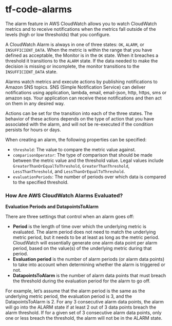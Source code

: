 # tf-code-alarms

The alarm feature in AWS CloudWatch allows you to watch CloudWatch metrics and to receive notifications when the metrics fall outside of the levels (high or low thresholds) that you configure. 

A CloudWatch Alarm is always in one of three states: `OK`, `ALARM`, or `INSUFFICIENT_DATA`. When the metric is within the range that you have defined as acceptable, the Monitor is in the `OK` state. When it breaches a threshold it transitions to the `ALARM` state. If the data needed to make the decision is missing or incomplete, the monitor transitions to the `INSUFFICIENT_DATA` state.

Alarms watch metrics and execute actions by publishing notifications to Amazon SNS topics. SNS (Simple Notification Service) can deliver notifications using application, lambda, email, email-json, http, https, sms or amazon sqs. Your application can receive these notifications and then act on them in any desired way.

Actions can be set for the transition into each of the three states. The behavior of these actions depends on the type of action that you have associated with the alarm, and will not be re-executed if the condition persists for hours or days. 

When creating an alarm, the following properties can be specified:

- `threshold`: The value to compare the metric value against.
- `comparisonOperator`: The type of comparison that should be made between the metric value and the threshold value. Legal values include `GreaterThanOrEqualToThreshold`, `GreaterThanThreshold`, `LessThanThreshold`, and `LessThanOrEqualToThreshold`. 
- `evaluationPeriods`: The number of periods over which data is compared to the specified threshold.

### How Are AWS CloudWatch Alarms Evaluated?

**Evaluation Periods and DatapointsToAlarm**

There are three settings that control when an alarm goes off:

- **Period** is the length of time over which the underlying metric is evaluated. The alarm period does not need to match the underlying metric period, but it needs to be at least as long as the metric period. CloudWatch will essentially generate one alarm data point per alarm period, based on the value(s) of the underlying metric during that period.
- **Evaluation period** is the number of alarm periods (or alarm data points) to take into account when determining whether the alarm is triggered or not.
- **DatapointsToAlarm** is the number of alarm data points that must breach the threshold during the evaluation period for the alarm to go off.

For example, let’s assume that the alarm period is the same as the underlying metric period, the evaluation period is 3, and the DatapointsToAlarm is 2. For any 3 consecutive alarm data points, the alarm will go into the ALARM state if at least 2 out of 3 data points breach the alarm threshold. If for a given set of 3 consecutive alarm data points, only one or less breach the threshold, the alarm will not be in the ALARM state.
